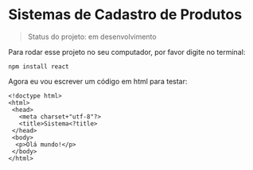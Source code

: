 # Sistemas de Cadastro de Produtos

> Status do projeto: em desenvolvimento

Para rodar esse projeto no seu computador, por favor digite no terminal:

```
npm install react
```

Agora eu vou escrever um código em html para testar:

```
<!doctype html>
<html>
 <head>
   <meta charset+"utf-8"?>
   <title>Sistema<?title>
 </head>
 <body>
  <p>Olá mundo!</p>
 </body>
</html>
```
